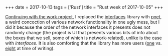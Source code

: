 +++
date = 2017-10-13
tags = ['Rust']
title = "Rust week of 2017-10-05"
+++

[Continuing with the work project], I replaced the [interfaces] library
with [pnet], a weird concoction of various network functionality in one
ugly mess, but I did it because the order of the network interfaces it
presents does not randomly change (the project is UI that presents
various bits of info about the boxes that we sell, some of which is
network-related), unlike is the case with *interfaces*. It is also
comforting that the library has more users ([one] vs. [eight] at time of
writing).

  [Continuing with the work project]: http://tshepang.net/rust-weeks-of-2017-09-14-to-2017-09-28
  [interfaces]: https://github.com/andrew-d/interfaces-rs
  [pnet]: https://github.com/libpnet/libpnet
  [one]: https://crates.io/crates/interfaces/reverse_dependencies
  [eight]: https://crates.io/crates/pnet/reverse_dependencies
